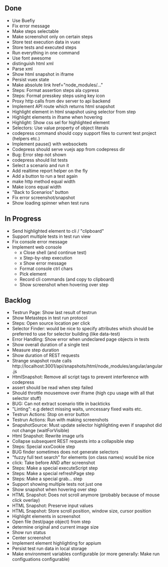 ## Done

- Use Buefiy
- Fix error message
- Make steps selectable
- Make screenshot only on certain steps
- Store test execution data in vuex
- Store tests and executed steps
- Run everything in one command
- Use font awesome
- distinguish html xml
- Parse xml
- Show html snapshot in iframe
- Persist vuex state
- Make absolute link href="node_modules/..."
- Steps: Format assertion steps ala cypress
- Steps: Format presskey steps using key icon
- Proxy http calls from dev server to api backend
- Implement API route which returns html snapshot
- Highlight element in html snapshot using selector from step
- Highlight elements in iframe when hovering
- Highlight: Show css sel for highlighted element
- Selectors: Use value property of object literals
- codepress command should copy support files to current test project (helpers etc.)
- Implement pause() with websockets
- Codepress should serve vuejs app from codepress dir
- Bug: Error step not shown
- codepress should list tests
- Select a scenario and run it
- Add realtime report helper on the fly
- Add a button to run a test again
- make http method  equal width
- Make icons equal width
- "Back to Scenarios" button
- Fix error screenshot/snapshot
- Show loading spinner when test runs

## In Progress

- Send highlighted element to cli / "clipboard"
- Support multiple tests in test run view
- Fix console error message
- Implement web console
    * x Close shell (and continue test)
    * x Step-by-step execution
    * x Show error message
    * Format console ctrl chars
    * Pick element
    * Record cli commands (and copy to clipboard)
    * Show screenshot when hovering over step

## Backlog

- Testrun Page: Show last result of testrun
- Show Metasteps in test run protocol
- Steps: Open source location per click
- Selector Finder: would be nice to specify attributes which should be preferred to use for selector building (like data-test)
- Error Handling: Show error when undeclared page objects in tests
- Show overall duration of a single test
- Measure step duration
- Show duration of REST requests
- Strange snapshot route calls http://localhost:3001/api/snapshots/html/node_modules/angular/angular.js
- HtmlSnapshot: Remove all script tags to prevent interference with codepress
- assert should be read when step failed
- Should throttle mousemove over iframe (high cpu usage with all that selector stuff)
- BUG: Can not extract scenario title in backticks
- "Linting": e.g detect missing waits, unncessary fixed waits etc.
- Testrun Actions: Stop on error button
- Testrun Actions: Run with making screenshots
- SnapshotSource: Must update selector highlighting even if snapshot did not change (waitForVisible)
- Html Snapshot: Rewrite image urls
- Collapse subsequent REST requests into a collapsible step
- Steps: Special xxxCookie step
- BUG finder sometimes does not generate selectors
- "fuzzy full text search" for elements (on class names) would be nice
- click: Take before AND after screenshot
- Steps: Make a special executeScript step
- Steps: Make a special refreshPage step
- Steps: Make a special grab... step
- Support showing multiple tests not just one
- Show snapshot when hovering over step
- HTML Snapshot: Does not scroll anymore (probably because of mouse click overlay)
- HTML Snapshot: Preserve input values
- HTML Snapshot: Store scroll position, window size, cursor position
- Highlight elements in screenshot
- Open file (test/page object) from step
- determine original and current image size
- Show run status
- Center screenshot
- Implement element highlighting for appium
- Persist test run data in local storage
- Make environment variables configurable (or more generally: Make run configuations configurable)